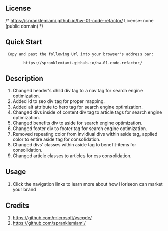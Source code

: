## License

/* https://spranklemiami.github.io/hw-01-code-refactor/ 
   License: none (public domain)
*/

## Quick Start

     Copy and past the following Url into your browser's address bar:
   
            https://spranklemiami.github.io/hw-01-code-refactor/ 

## Description

1. Changed header's child div tag to a nav tag for search engine optimization.
2. Added id to seo div tag for proper mapping.
3. Added alt attribute to hero tag for search engine optimization.
4. Changed divs inside of content div tag to article tags for search engine          optimization.
5. Changed benefits div to aside for search engine optimization.
6. Changed footer div to footer tag for search engine optimization.
7. Removed repeating color from invidiual divs within aside tag, applied color to entire aside tag for consolidation.
8. Changed divs' classes within aside tag to benefit-items for consolidation.
9. Changed article classes to articles for css consolidation.

## Usage

1. Click the navigation links to learn more about how Horiseon can market your brand

## Credits

1. https://github.com/microsoft/vscode/
2. https://github.com/spranklemiami/